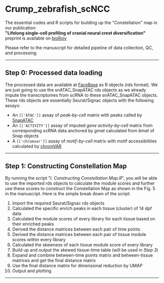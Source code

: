# Crump_zebrafish_scNCC

The essential codes and R scripts for building up the "Constellation" map in our publication:<br>
**"Lifelong single-cell profiling of cranial neural crest diversification"** <br>
preprint is available on [bioRxiv](https://www.biorxiv.org/content/10.1101/2021.08.19.456710v1)

Please refer to the manuscript for detailed pipeline of data collection, QC, and processing.

---

## Step 0: Processed data loading

The processed data are available at [FaceBase](https://www.facebase.org/chaise/record/#1/isa:project/RID=3-KG12) as R objects (rds format). We are just going to use the snATAC_SnapATAC rds objects as we already impute the transcriptomes from scRNA to these snATAC_SnapATAC objects. These rds objects are essentially Seurat/Signac objects with the following assays: <br>

- An `[['ATAC']]` assay of *peak-by-cell* matrix with peaks called by [SnapATAC](https://github.com/r3fang/SnapATAC)
- An `[['ACTIVITY']]` assay of imputed *gene activity-by-cell* matrix from corresponding scRNA data anchored by *gmat* calculated from *bmat* of Snap objects
- A `[['chromvar']]` assay of *motif-by-cell* matrix with motif accessibilities calculated by [chromVAR](https://greenleaflab.github.io/chromVAR/articles/Introduction.html) 

---

## Step 1: Constructing Constellation Map

By running the script "*I. Constructing Constellation Map.R*", you will be able to use the imported rds objects to calculate the module scores and further use these scores to construct the Constellation Map as shown in the Fig. 5 in the manuscript. Here is the simple break down of the script:<br>

1. Import the required Seurat/Signac rds objects
2. Calculated the specific enrich peaks in each tissue (cluster) of 14 dpf data
3. Calculated the module scores of every library for each tissue based on their enriched peaks
4. Derived the distance matrices between each pair of time points
5. Derived the distance matrices between each pair of tissue module scores within every library
6. Calculated the skewness of each tissue module score of every library
7. Build up and output the skewed tissue-time table (will be used in *Step 3*)
8. Expand and combine between-time points matrix and between-tissue matrices and get the final distance matrix
9. Use the final distance matrix for dimensional reduction by UMAP
10. Output and plotting

---
